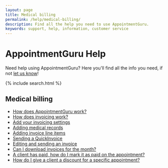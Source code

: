 ```yaml
---
layout: page
title: Medical billing
permalink: /help/medical-billing/
description: Find all the help you need to use AppointmentGuru.
keywords: support, help, information, customer service
---
```


# AppointmentGuru Help

Need help using AppointmentGuru? Here you'll find all the info you need, if not [let us know](mailto:support@appointmentguru.co)!

{% include search.html %}

## Medical billing

* [How does AppointmentGuru work?](how-does-appointmentguru-work)
* [How does invoicing work?](how-does-invoicing-work)
* [Add your invoicing settings](invoicing-settings)
* [Adding medical records](adding-medical-records)
* [Adding invoice line items](adding-invoice-line-items)
* [Sending a QuickInvoice](quickinvoice)
* [Editing and sending an invoice](edit-an-invoice)
* [Can I download invoices for the month?](download-invoices)
* [A client has paid, how do I mark it as paid on the appointment?](mark-as-paid)
* [How do I give a client a discount for a specific appointment?](discount-appointment)
